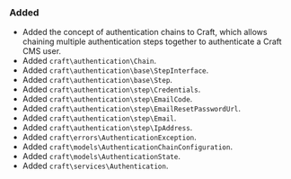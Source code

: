 ### Added
- Added the concept of authentication chains to Craft, which allows chaining multiple authentication steps together to authenticate a Craft CMS user.
- Added `craft\authentication\Chain`.
- Added `craft\authentication\base\StepInterface`.
- Added `craft\authentication\base\Step`.
- Added `craft\authentication\step\Credentials`.
- Added `craft\authentication\step\EmailCode`.
- Added `craft\authentication\step\EmailResetPasswordUrl`.
- Added `craft\authentication\step\Email`.
- Added `craft\authentication\step\IpAddress`.
- Added `craft\errors\AuthenticationException`.
- Added `craft\models\AuthenticationChainConfiguration`.
- Added `craft\models\AuthenticationState`.
- Added `craft\services\Authentication`.
